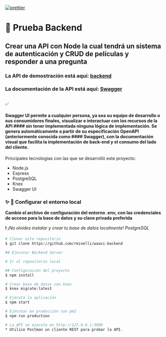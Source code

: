 [![prettier](https://img.shields.io/badge/styled%20with-prettier-ff69b4.svg)](https://github.com/prettier/prettier)

# :movie_camera: Prueba Backend 

## Crear una API con Node la cual tendrá un sistema de autenticación y CRUD de películas y responder a una pregunta



### La API de demostración está aquí: [backend](http://ec2-3-15-149-11.us-east-2.compute.amazonaws.com:3800/)
### La documentación de la API está aquí: [Swagger](http://ec2-3-15-149-11.us-east-2.compute.amazonaws.com:3800/)
##
:white_check_mark:
#### Swagger UI permite a cualquier persona, ya sea su equipo de desarrollo o sus consumidores finales, visualizar e interactuar con los recursos de la API #### sin tener implementada ninguna lógica de implementación. Se genera automáticamente a partir de su especificación OpenAPI (anteriormente conocida como #### Swagger), con la documentación visual que facilita la implementación de back-end y el consumo del lado del cliente.

Principales tecnologías con las que se desarrolló este proyecto:

- Node.js
- Express
- PostgreSQL
- Knex
- Swagger UI

### :sparkles: :runner: Configurar el entorno local

**Cambie el archivo de configuración del entorno .env, con las credenciales de acceso para la base de datos y su clave privada preferida**

:heavy_exclamation_mark: _¡No olvides instalar y crear tu base de datos localmente! PostgreSQL_

```bash
# Clonar este repositorio
$ git clone https://github.com/rminelli/waavi-backend

## Ejecutar Backend Server

# Ir al repositorio local

## Configuración del proyecto
$ npm install

# Crear base de datos con knex
$ knex migrate:latest

# Ejecuta la aplicación
$ npm start

# Ejecutar en producción con pm2
$ npm run production

# La API se ejecuta en http://127.0.0.1:3800
* Utilice Postman un cliente REST para probar la API.

```


